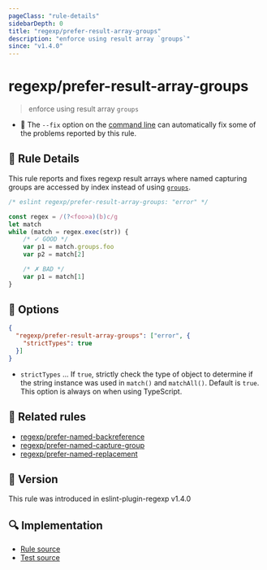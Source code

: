 ```yaml
---
pageClass: "rule-details"
sidebarDepth: 0
title: "regexp/prefer-result-array-groups"
description: "enforce using result array `groups`"
since: "v1.4.0"
---
```

# regexp/prefer-result-array-groups

> enforce using result array `groups`

- :wrench: The `--fix` option on the [command line](https://eslint.org/docs/user-guide/command-line-interface#fixing-problems) can automatically fix some of the problems reported by this rule.

## :book: Rule Details

This rule reports and fixes regexp result arrays where named capturing groups are accessed by index instead of using [`groups`](https://developer.mozilla.org/en-US/docs/Web/JavaScript/Guide/Regular_Expressions/Groups_and_Ranges#using_named_groups).

<eslint-code-block fix>

```js
/* eslint regexp/prefer-result-array-groups: "error" */

const regex = /(?<foo>a)(b)c/g
let match
while (match = regex.exec(str)) {
    /* ✓ GOOD */
    var p1 = match.groups.foo
    var p2 = match[2]

    /* ✗ BAD */
    var p1 = match[1]
}
```

</eslint-code-block>

## :wrench: Options

```json
{
  "regexp/prefer-result-array-groups": ["error", {
    "strictTypes": true
  }]
}
```

- `strictTypes` ... If `true`, strictly check the type of object to determine if the string instance was used in `match()` and `matchAll()`. Default is `true`.\
  This option is always on when using TypeScript.

## :couple: Related rules

- [regexp/prefer-named-backreference]
- [regexp/prefer-named-capture-group]
- [regexp/prefer-named-replacement]

[regexp/prefer-named-backreference]: ./prefer-named-backreference.md
[regexp/prefer-named-capture-group]: ./prefer-named-capture-group.md
[regexp/prefer-named-replacement]: ./prefer-named-replacement.md

## :rocket: Version

This rule was introduced in eslint-plugin-regexp v1.4.0

## :mag: Implementation

- [Rule source](https://github.com/ota-meshi/eslint-plugin-regexp/blob/master/lib/rules/prefer-result-array-groups.ts)
- [Test source](https://github.com/ota-meshi/eslint-plugin-regexp/blob/master/tests/lib/rules/prefer-result-array-groups.ts)
